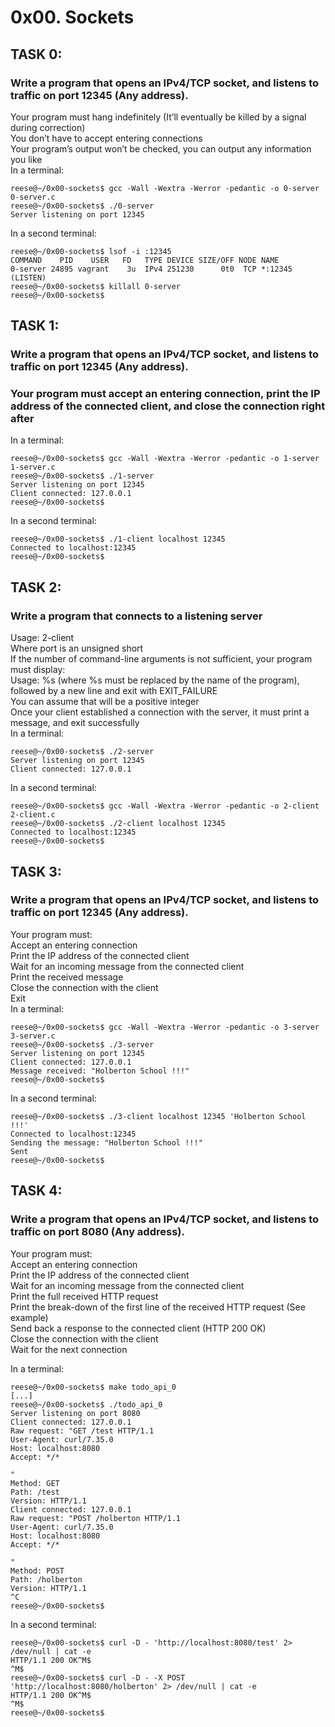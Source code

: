 # 0x00. Sockets

## TASK 0:
### Write a program that opens an IPv4/TCP socket, and listens to traffic on port 12345 (Any address).<br>

Your program must hang indefinitely (It’ll eventually be killed by a signal during correction)<br>
You don’t have to accept entering connections<br>
Your program’s output won’t be checked, you can output any information you like<br>
In a terminal:<br>

	reese@~/0x00-sockets$ gcc -Wall -Wextra -Werror -pedantic -o 0-server 0-server.c 
	reese@~/0x00-sockets$ ./0-server
	Server listening on port 12345
In a second terminal:<br>

	reese@~/0x00-sockets$ lsof -i :12345
	COMMAND    PID    USER   FD   TYPE DEVICE SIZE/OFF NODE NAME
	0-server 24895 vagrant    3u  IPv4 251230      0t0  TCP *:12345 (LISTEN)
	reese@~/0x00-sockets$ killall 0-server
	reese@~/0x00-sockets$

## TASK 1:
### Write a program that opens an IPv4/TCP socket, and listens to traffic on port 12345 (Any address).<br>
### Your program must accept an entering connection, print the IP address of the connected client, and close the connection right after<br>

In a terminal:

	reese@~/0x00-sockets$ gcc -Wall -Wextra -Werror -pedantic -o 1-server 1-server.c 
	reese@~/0x00-sockets$ ./1-server 
	Server listening on port 12345
	Client connected: 127.0.0.1
	reese@~/0x00-sockets$
In a second terminal:

	reese@~/0x00-sockets$ ./1-client localhost 12345
	Connected to localhost:12345
	reese@~/0x00-sockets$

## TASK 2:
### Write a program that connects to a listening server<br>
Usage: 2-client <host> <port><br>
Where port is an unsigned short<br>
If the number of command-line arguments is not sufficient, your program must display:<br>
Usage: %s <host> <port> (where %s must be replaced by the name of the program), followed by a new line and exit with EXIT_FAILURE<br>
You can assume that <port> will be a positive integer<br>
Once your client established a connection with the server, it must print a message, and exit successfully<br>
In a terminal:

	reese@~/0x00-sockets$ ./2-server 
	Server listening on port 12345
	Client connected: 127.0.0.1
In a second terminal:

	reese@~/0x00-sockets$ gcc -Wall -Wextra -Werror -pedantic -o 2-client 2-client.c 
	reese@~/0x00-sockets$ ./2-client localhost 12345
	Connected to localhost:12345
	reese@~/0x00-sockets$

## TASK 3:
### Write a program that opens an IPv4/TCP socket, and listens to traffic on port 12345 (Any address).<br>
Your program must:<br>
Accept an entering connection<br>
Print the IP address of the connected client<br>
Wait for an incoming message from the connected client<br>
Print the received message<br>
Close the connection with the client<br>
Exit<br>
In a terminal:

	reese@~/0x00-sockets$ gcc -Wall -Wextra -Werror -pedantic -o 3-server 3-server.c 
	reese@~/0x00-sockets$ ./3-server 
	Server listening on port 12345
	Client connected: 127.0.0.1
	Message received: "Holberton School !!!"
	reese@~/0x00-sockets$
In a second terminal:

	reese@~/0x00-sockets$ ./3-client localhost 12345 'Holberton School !!!'
	Connected to localhost:12345
	Sending the message: "Holberton School !!!"
	Sent
	reese@~/0x00-sockets$

## TASK 4:
### Write a program that opens an IPv4/TCP socket, and listens to traffic on port 8080 (Any address).

Your program must:<br>
Accept an entering connection<br>
Print the IP address of the connected client<br>
Wait for an incoming message from the connected client<br>
Print the full received HTTP request<br>
Print the break-down of the first line of the received HTTP request (See example)<br>
Send back a response to the connected client (HTTP 200 OK)<br>
Close the connection with the client<br>
Wait for the next connection<br>

In a terminal:

	reese@~/0x00-sockets$ make todo_api_0
	[...]
	reese@~/0x00-sockets$ ./todo_api_0 
	Server listening on port 8080
	Client connected: 127.0.0.1
	Raw request: "GET /test HTTP/1.1
	User-Agent: curl/7.35.0
	Host: localhost:8080
	Accept: */*

	"
	Method: GET
	Path: /test
	Version: HTTP/1.1
	Client connected: 127.0.0.1
	Raw request: "POST /holberton HTTP/1.1
	User-Agent: curl/7.35.0
	Host: localhost:8080
	Accept: */*

	"
	Method: POST
	Path: /holberton
	Version: HTTP/1.1
	^C
	reese@~/0x00-sockets$
In a second terminal:

	reese@~/0x00-sockets$ curl -D - 'http://localhost:8080/test' 2> /dev/null | cat -e
	HTTP/1.1 200 OK^M$
	^M$
	reese@~/0x00-sockets$ curl -D - -X POST 'http://localhost:8080/holberton' 2> /dev/null | cat -e
	HTTP/1.1 200 OK^M$
	^M$
	reese@~/0x00-sockets$
